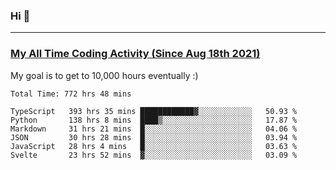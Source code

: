 ### Hi 🙂

---

### <a href="https://wakatime.com/@Eroxl">My All Time Coding Activity (Since Aug 18th 2021)</a>
My goal is to get to 10,000 hours eventually :)
<!--START_SECTION:waka-->

```text
Total Time: 772 hrs 48 mins

TypeScript   393 hrs 35 mins ████████████▓░░░░░░░░░░░░   50.93 %
Python       138 hrs 8 mins  ████▒░░░░░░░░░░░░░░░░░░░░   17.87 %
Markdown     31 hrs 21 mins  █░░░░░░░░░░░░░░░░░░░░░░░░   04.06 %
JSON         30 hrs 28 mins  █░░░░░░░░░░░░░░░░░░░░░░░░   03.94 %
JavaScript   28 hrs 4 mins   █░░░░░░░░░░░░░░░░░░░░░░░░   03.63 %
Svelte       23 hrs 52 mins  ▓░░░░░░░░░░░░░░░░░░░░░░░░   03.09 %
```

<!--END_SECTION:waka-->
